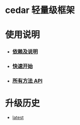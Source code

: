 # cedar 轻量级框架
# 使用说明
- ### [依赖及说明](https://tungyao.github.io/cedar/doc/depend)
- ### [快速开始](https://tungyao.github.io/cedar/doc/quick_start)
- ### [所有方法 API](https://tungyao.github.io/cedar/doc/all)
# 升级历史
- [latest](https://tungyao.github.io/cedar/update_history)